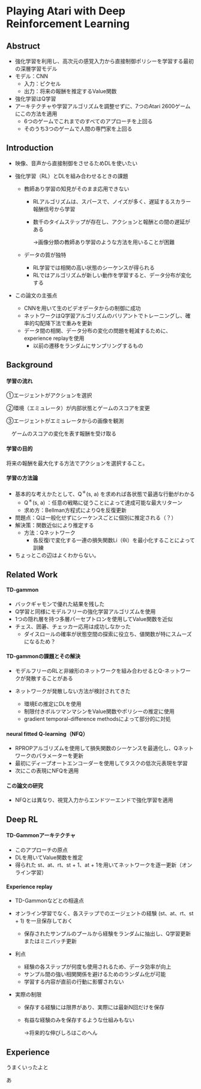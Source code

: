 # Playing Atari with Deep Reinforcement Learning

## Abstruct

- 強化学習を利用し、高次元の感覚入力から直接制御ポリシーを学習する最初の深層学習モデル
- モデル：CNN
  - 入力：ピクセル
  - 出力：将来の報酬を推定するValue関数
- 強化学習はQ学習
- アーキテクチャや学習アルゴリズムを調整せずに、7つのAtari 2600ゲームにこの方法を適用
  - 6つのゲームでこれまでのすべてのアプローチを上回る
  - そのうち3つのゲームで人間の専門家を上回る

## Introduction

- 映像、音声から直接制御をさせるためDLを使いたい

- 強化学習（RL）とDLを組み合わせるときの課題

  - 教師あり学習の知見がそのまま応用できない

    - RLアルゴリズムは、スパースで、ノイズが多く、遅延するスカラー報酬信号から学習

    - 数千のタイムステップが存在し、アクションと報酬との間の遅延がある

      →画像分類の教師あり学習のような方法を用いることが困難

  - データの質が独特

    - RL学習では相関の高い状態のシーケンスが得られる
    - RLではアルゴリズムが新しい動作を学習すると、データ分布が変化する

- この論文の主張点
  - CNNを用いて生のビデオデータからの制御に成功
  - ネットワークはQ学習アルゴリズムのバリアントでトレーニングし、確率的勾配降下法で重みを更新
  - データ間の相関、データ分布の変化の問題を軽減するために、experience replayを使用
    - 以前の遷移をランダムにサンプリングするもの



## Background

#### 学習の流れ

①エージェントがアクションを選択

②環境（エミュレータ）が内部状態とゲームのスコアを変更

③エージェントがエミュレータからの画像を観測

　ゲームのスコアの変化を表す報酬を受け取る



#### 学習の目的

将来の報酬を最大化する方法でアクションを選択すること。



#### 学習の方法論

- 基本的な考えかたとして、Q<sup>＊</sup>(s, a) を求めれば各状態で最適な行動がわかる
  - Q<sup>＊</sup>(s, a) ：任意の戦略に従うことによって達成可能な最大リターン
  - 求め方：Bellman方程式によりQを反復更新
- 問題点：Qは一般化せずにシーケンスごとに個別に推定される（？）
- 解決策：関数近似により推定する
  - 方法：Qネットワーク
    - 各反復iで変化する一連の損失関数Li（θi）を最小化することによって訓練
- ちょっとこの辺はよくわからない。



## Related Work

#### TD-gammon

- バックギャモンで優れた結果を残した
- Q学習と同様にモデルフリーの強化学習アルゴリズムを使用
- 1つの隠れ層を持つ多層パーセプトロンを使用してValue関数を近似
- チェス、囲碁、チェッカー応用は成功しなかった
  - ダイスロールの確率が状態空間の探索に役立ち、値関数が特にスムーズになるため？

#### TD-gammonの課題とその解決

- モデルフリーのRLと非線形のネットワークを組み合わせるとQ-ネットワークが発散することがある

- ネットワークが発散しない方法が検討されてきた
  - 環境Eの推定にDLを使用
  - 制限付きボルツマンマシンをValue関数やポリシーの推定に使用
  - gradient temporal-difference methodsによって部分的に対処

#### neural fitted Q-learning（NFQ）

- RPROPアルゴリズムを使用して損失関数のシーケンスを最適化し、Qネットワークのパラメーターを更新
- 最初にディープオートエンコーダーを使用してタスクの低次元表現を学習
- 次にこの表現にNFQを適用

#### この論文の研究

- NFQとは異なり、視覚入力からエンドツーエンドで強化学習を適用



## Deep RL

#### TD-Gammonアーキテクチャ

- このアプローチの原点
- DLを用いてValue関数を推定
- 得られた st、at、rt、st + 1、at + 1を用いてネットワークを逐一更新（オンライン学習）

#### Experience replay

- TD-Gammonなどとの相違点
- オンライン学習でなく、各ステップでのエージェントの経験 (st、at、rt、st + 1) を一旦保存しておく
  - 保存されたサンプルのプールから経験をランダムに抽出し、Q学習更新またはミニバッチ更新

- 利点

  - 経験の各ステップが何度も使用されるため、データ効率が向上
  - サンプル間の強い相関関係を避けるためのランダム化が可能
  - 学習する内容が直前の行動に影響されない

- 実際の制限

  - 保存する経験には限界があり、実際には最新N回だけを保存

  - 有益な経験のみを保存するような仕組みもない

    →将来的な伸びしろはこのへん

## Experience

うまくいったよと















あ